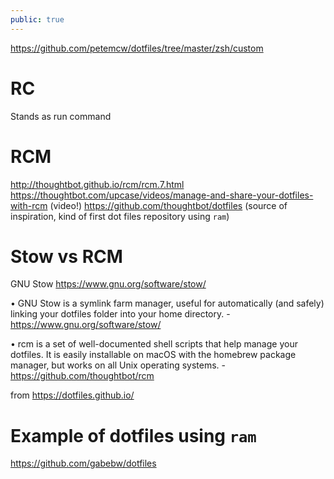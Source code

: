 ```yaml
---
public: true
---
```


<https://github.com/petemcw/dotfiles/tree/master/zsh/custom>

RC
==

Stands as run command

RCM
===

<http://thoughtbot.github.io/rcm/rcm.7.html>
<https://thoughtbot.com/upcase/videos/manage-and-share-your-dotfiles-with-rcm> (video!)
<https://github.com/thoughtbot/dotfiles> (source of inspiration, kind of first dot files repository using `ram`)

Stow vs RCM
===========

GNU Stow <https://www.gnu.org/software/stow/>

 •	GNU Stow is a symlink farm manager, useful for automatically (and safely) linking your dotfiles folder into your home directory. - <https://www.gnu.org/software/stow/>

 •	rcm is a set of well-documented shell scripts that help manage your dotfiles. It is easily installable on macOS with the homebrew package manager, but works on all Unix operating systems. - <https://github.com/thoughtbot/rcm>

from <https://dotfiles.github.io/>

Example of dotfiles using `ram`
===============================

<https://github.com/gabebw/dotfiles>
